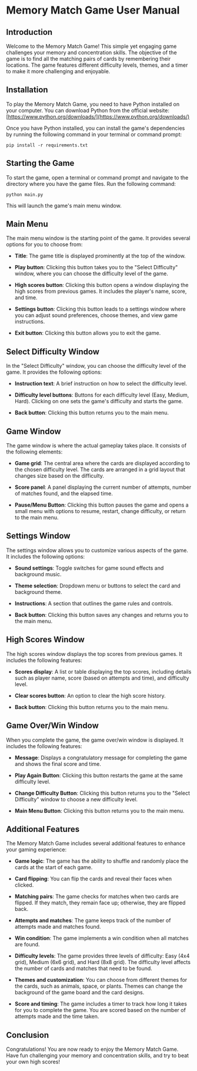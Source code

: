 # Memory Match Game User Manual

## Introduction

Welcome to the Memory Match Game! This simple yet engaging game challenges your memory and concentration skills. The objective of the game is to find all the matching pairs of cards by remembering their locations. The game features different difficulty levels, themes, and a timer to make it more challenging and enjoyable.

## Installation

To play the Memory Match Game, you need to have Python installed on your computer. You can download Python from the official website: [https://www.python.org/downloads/](https://www.python.org/downloads/)

Once you have Python installed, you can install the game's dependencies by running the following command in your terminal or command prompt:

```
pip install -r requirements.txt
```

## Starting the Game

To start the game, open a terminal or command prompt and navigate to the directory where you have the game files. Run the following command:

```
python main.py
```

This will launch the game's main menu window.

## Main Menu

The main menu window is the starting point of the game. It provides several options for you to choose from:

- **Title**: The game title is displayed prominently at the top of the window.

- **Play button**: Clicking this button takes you to the "Select Difficulty" window, where you can choose the difficulty level of the game.

- **High scores button**: Clicking this button opens a window displaying the high scores from previous games. It includes the player's name, score, and time.

- **Settings button**: Clicking this button leads to a settings window where you can adjust sound preferences, choose themes, and view game instructions.

- **Exit button**: Clicking this button allows you to exit the game.

## Select Difficulty Window

In the "Select Difficulty" window, you can choose the difficulty level of the game. It provides the following options:

- **Instruction text**: A brief instruction on how to select the difficulty level.

- **Difficulty level buttons**: Buttons for each difficulty level (Easy, Medium, Hard). Clicking on one sets the game's difficulty and starts the game.

- **Back button**: Clicking this button returns you to the main menu.

## Game Window

The game window is where the actual gameplay takes place. It consists of the following elements:

- **Game grid**: The central area where the cards are displayed according to the chosen difficulty level. The cards are arranged in a grid layout that changes size based on the difficulty.

- **Score panel**: A panel displaying the current number of attempts, number of matches found, and the elapsed time.

- **Pause/Menu Button**: Clicking this button pauses the game and opens a small menu with options to resume, restart, change difficulty, or return to the main menu.

## Settings Window

The settings window allows you to customize various aspects of the game. It includes the following options:

- **Sound settings**: Toggle switches for game sound effects and background music.

- **Theme selection**: Dropdown menu or buttons to select the card and background theme.

- **Instructions**: A section that outlines the game rules and controls.

- **Back button**: Clicking this button saves any changes and returns you to the main menu.

## High Scores Window

The high scores window displays the top scores from previous games. It includes the following features:

- **Scores display**: A list or table displaying the top scores, including details such as player name, score (based on attempts and time), and difficulty level.

- **Clear scores button**: An option to clear the high score history.

- **Back button**: Clicking this button returns you to the main menu.

## Game Over/Win Window

When you complete the game, the game over/win window is displayed. It includes the following features:

- **Message**: Displays a congratulatory message for completing the game and shows the final score and time.

- **Play Again Button**: Clicking this button restarts the game at the same difficulty level.

- **Change Difficulty Button**: Clicking this button returns you to the "Select Difficulty" window to choose a new difficulty level.

- **Main Menu Button**: Clicking this button returns you to the main menu.

## Additional Features

The Memory Match Game includes several additional features to enhance your gaming experience:

- **Game logic**: The game has the ability to shuffle and randomly place the cards at the start of each game.

- **Card flipping**: You can flip the cards and reveal their faces when clicked.

- **Matching pairs**: The game checks for matches when two cards are flipped. If they match, they remain face up; otherwise, they are flipped back.

- **Attempts and matches**: The game keeps track of the number of attempts made and matches found.

- **Win condition**: The game implements a win condition when all matches are found.

- **Difficulty levels**: The game provides three levels of difficulty: Easy (4x4 grid), Medium (6x6 grid), and Hard (8x8 grid). The difficulty level affects the number of cards and matches that need to be found.

- **Themes and customization**: You can choose from different themes for the cards, such as animals, space, or plants. Themes can change the background of the game board and the card designs.

- **Score and timing**: The game includes a timer to track how long it takes for you to complete the game. You are scored based on the number of attempts made and the time taken.

## Conclusion

Congratulations! You are now ready to enjoy the Memory Match Game. Have fun challenging your memory and concentration skills, and try to beat your own high scores!